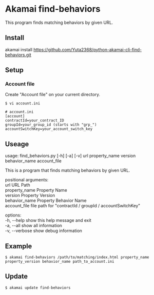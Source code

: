 # Akamai find-behaviors
This program finds matching behaviors by given URL.

## Install
akamai install https://github.com/Yuta2368/python-akamai-cli-find-behaviors.git

## Setup
### Account file
Create "Account file" on your current directory.  
```
$ vi account.ini
```
```
# account.ini
[account]  
contractId=your_contract_ID  
groupId=your_group_id (starts with "grp_")  
accountSwitchKey=your_account_switch_key  
```

## Useage
usage: find_behaviors.py [-h] [-a] [-v] url property_name version behavior_name account_file  

This is a program that finds matching behaviors by given URL.  

positional arguments:  
  url            URL Path  
  property_name  Property Name  
  version        Property Version  
  behavior_name  Property Behavior Name  
  account_file   file path for "contractId / groupId / accountSwitchKey"  

options:  
  -h, --help     show this help message and exit  
  -a, --all      show all information  
  -v, --verbose  show debug information  

## Example
```
$ akamai find-behaviors /path/to/matching/index.html property_name property_version behavior_name path_to_account.ini
```

## Update
```
$ akamai update find-behaviors
```